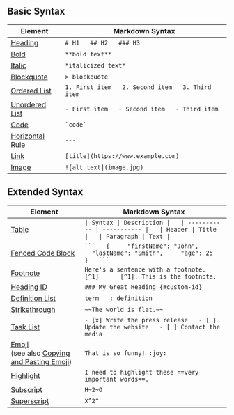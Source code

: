 ## Basic Syntax

|Element|Markdown Syntax|
|---|---|
|[Heading](https://www.markdownguide.org/basic-syntax/#headings)|`# H1   ## H2   ### H3`|
|[Bold](https://www.markdownguide.org/basic-syntax/#bold)|`**bold text**`|
|[Italic](https://www.markdownguide.org/basic-syntax/#italic)|`*italicized text*`|
|[Blockquote](https://www.markdownguide.org/basic-syntax/#blockquotes-1)|`> blockquote`|
|[Ordered List](https://www.markdownguide.org/basic-syntax/#ordered-lists)|`1. First item   2. Second item   3. Third item   `|
|[Unordered List](https://www.markdownguide.org/basic-syntax/#unordered-lists)|`- First item   - Second item   - Third item   `|
|[Code](https://www.markdownguide.org/basic-syntax/#code)|`` `code` ``|
|[Horizontal Rule](https://www.markdownguide.org/basic-syntax/#horizontal-rules)|`---`|
|[Link](https://www.markdownguide.org/basic-syntax/#links)|`[title](https://www.example.com)`|
|[Image](https://www.markdownguide.org/basic-syntax/#images-1)|`![alt text](image.jpg)`|

## Extended Syntax
| Element                                                                                                                                                                             | Markdown Syntax                                                                                                    |
| ----------------------------------------------------------------------------------------------------------------------------------------------------------------------------------- | ------------------------------------------------------------------------------------------------------------------ |
| [Table](https://www.markdownguide.org/extended-syntax/#tables)                                                                                                                      | `\| Syntax \| Description \|   \| ----------- \| ----------- \|   \| Header \| Title \|   \| Paragraph \| Text \|` |
| [Fenced Code Block](https://www.markdownguide.org/extended-syntax/#fenced-code-blocks)                                                                                              | ` ```   {     "firstName": "John",     "lastName": "Smith",     "age": 25   }   ``` `                              |
| [Footnote](https://www.markdownguide.org/extended-syntax/#footnotes)                                                                                                                | `Here's a sentence with a footnote. [^1]      [^1]: This is the footnote.`                                         |
| [Heading ID](https://www.markdownguide.org/extended-syntax/#heading-ids)                                                                                                            | `### My Great Heading {#custom-id}`                                                                                |
| [Definition List](https://www.markdownguide.org/extended-syntax/#definition-lists)                                                                                                  | `term   : definition`                                                                                              |
| [Strikethrough](https://www.markdownguide.org/extended-syntax/#strikethrough)                                                                                                       | `~~The world is flat.~~`                                                                                           |
| [Task List](https://www.markdownguide.org/extended-syntax/#task-lists)                                                                                                              | `- [x] Write the press release   - [ ] Update the website   - [ ] Contact the media`                               |
| [Emoji](https://www.markdownguide.org/extended-syntax/#emoji)  <br>(see also [Copying and Pasting Emoji](https://www.markdownguide.org/extended-syntax/#copying-and-pasting-emoji)) | `That is so funny! :joy:`                                                                                          |
| [Highlight](https://www.markdownguide.org/extended-syntax/#highlight)                                                                                                               | `I need to highlight these ==very important words==.`                                                              |
| [Subscript](https://www.markdownguide.org/extended-syntax/#subscript)                                                                                                               | `H~2~O`                                                                                                            |
| [Superscript](https://www.markdownguide.org/extended-syntax/#superscript)                                                                                                           | `X^2^`                                                                                                             |
	